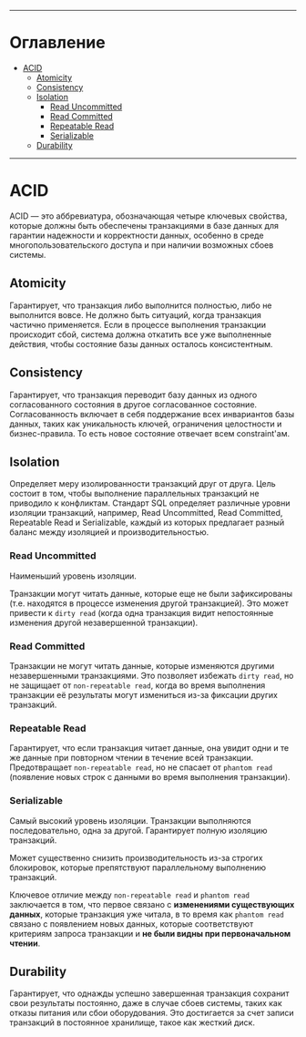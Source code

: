 **** 
# Оглавление
- [ACID](#acid)
    * [Atomicity](#atomicity)
    * [Consistency](#consistency)
    * [Isolation](#isolation)
        + [Read Uncommitted](#read-uncommitted)
        + [Read Committed](#read-committed)
        + [Repeatable Read](#repeatable-read)
        + [Serializable](#serializable)
    * [Durability](#durability)
**** 

# ACID

ACID — это аббревиатура, обозначающая четыре ключевых свойства, которые должны быть обеспечены транзакциями в базе
данных для гарантии надежности и корректности данных, особенно в среде многопользовательского доступа и при наличии
возможных сбоев системы.

## Atomicity

Гарантирует, что транзакция либо выполнится полностью, либо не выполнится вовсе. Не должно
быть ситуаций, когда транзакция частично применяется. Если в процессе выполнения транзакции происходит сбой, система
должна откатить все уже выполненные действия, чтобы состояние базы данных осталось консистентным.

## Consistency

Гарантирует, что транзакция переводит базу данных из одного согласованного состояния в другое согласованное состояние.
Согласованность включает в себя поддержание всех инвариантов базы данных, таких как уникальность ключей, ограничения
целостности и бизнес-правила. То есть новое состояние отвечает всем constraint'ам.

## Isolation

Определяет меру изолированности транзакций друг от друга. Цель состоит в том, чтобы
выполнение параллельных транзакций не приводило к конфликтам. Стандарт SQL определяет различные уровни изоляции
транзакций, например, Read Uncommitted, Read Committed, Repeatable Read и Serializable, каждый из которых предлагает
разный баланс между изоляцией и производительностью.

### Read Uncommitted

Наименьший уровень изоляции.

Транзакции могут читать данные, которые еще не были зафиксированы (т.е. находятся в процессе изменения другой
транзакцией). Это может привести к `dirty read` (когда одна транзакция видит непостоянные изменения
другой незавершенной транзакции).

### Read Committed

Транзакции не могут читать данные, которые изменяются другими незавершенными транзакциями. Это позволяет
избежать `dirty read`, но не защищает от `non-repeatable read`, когда во время выполнения транзакции её результаты могут
измениться из-за фиксации других транзакций.

### Repeatable Read

Гарантирует, что если транзакция читает данные, она увидит одни и те же данные при повторном чтении в течение всей
транзакции. Предотвращает `non-repeatable read`, но не спасает от `phantom read` (появление новых строк с данными во
время выполнения транзакции).

### Serializable

Самый высокий уровень изоляции. Транзакции выполняются последовательно, одна за другой. Гарантирует полную изоляцию
транзакций.

Может существенно снизить производительность из-за строгих блокировок, которые препятствуют параллельному выполнению
транзакций.

Ключевое отличие между `non-repeatable read` и `phantom read` заключается в том, что первое связано
с **изменениями существующих данных**, которые транзакция уже читала, в то время как `phantom read` связано с появлением
новых данных, которые соответствуют критериям запроса транзакции и **не были видны при первоначальном чтении**.

## Durability

Гарантирует, что однажды успешно завершенная транзакция сохранит свои результаты постоянно, даже в случае сбоев системы,
таких как отказы питания или сбои оборудования. Это достигается за счет записи транзакций в
постоянное хранилище, такое как жесткий диск.